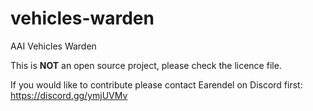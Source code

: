 # vehicles-warden
AAI Vehicles Warden

This is **NOT** an open source project, please check the licence file. 

If you would like to contribute please contact Earendel on Discord first: https://discord.gg/ymjUVMv
